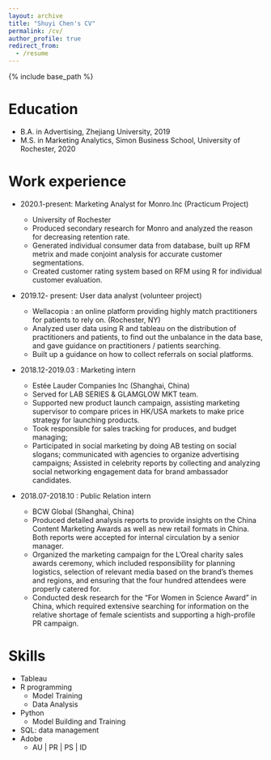 ```yaml
---
layout: archive
title: "Shuyi Chen's CV"
permalink: /cv/
author_profile: true
redirect_from:
  - /resume
---
```


{% include base_path %}

Education
======
* B.A. in Advertising, Zhejiang University, 2019
* M.S. in Marketing Analytics, Simon Business School, University of Rochester, 2020

Work experience
======
* 2020.1-present: Marketing Analyst for Monro.Inc (Practicum Project)
  * University of Rochester
  * Produced secondary research for Monro and analyzed the reason for decreasing retention rate.
  * Generated individual consumer data from database, built up RFM metrix and made conjoint analysis for accurate customer segmentations.
  * Created customer rating system based on RFM using R for individual customer evaluation.


* 2019.12- present: User data analyst (volunteer project)
  * Wellacopia : an online platform providing highly match practitioners for patients to rely on. (Rochester, NY)
  * Analyzed user data using R and tableau on the distribution of practitioners and patients, to find out the unbalance in the data base, and gave guidance on practitioners / patients searching.
  * Built up a guidance on how to collect referrals on social platforms.


* 2018.12-2019.03 : Marketing intern
  * Estée Lauder Companies Inc (Shanghai, China)
  * Served for LAB SERIES & GLAMGLOW MKT team.
  * Supported new product launch campaign, assisting marketing supervisor to compare prices in HK/USA markets to make price strategy for launching products.
  * Took responsible for sales tracking for produces, and budget managing;
  * Participated in social marketing by doing AB testing on social slogans; communicated with agencies to organize advertising campaigns; Assisted in celebrity reports by collecting and analyzing social networking engagement data for brand ambassador candidates.



* 2018.07-2018.10 : Public Relation intern
  * BCW Global (Shanghai, China)
  * Produced detailed analysis reports to provide insights on the China Content Marketing Awards as well as new retail formats in China. Both reports were accepted for internal circulation by a senior manager.
  * Organized the marketing campaign for the L’Oreal charity sales awards ceremony, which included responsibility for planning logistics, selection of relevant media based on the brand’s themes and regions, and ensuring that the four hundred attendees were properly catered for.
  * Conducted desk research for the “For Women in Science Award” in China, which required extensive searching for information on the relative shortage of female scientists and supporting a high-profile PR campaign.



Skills
======
* Tableau
* R programming
  * Model Training
  * Data Analysis
* Python
  * Model Building and Training
* SQL: data management
* Adobe
  * AU | PR | PS | ID

